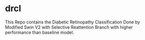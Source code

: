 # drcl
This Repo contains the Diabetic Retinopathy Classification Done by Modified Swin V2 with Selective Reattention Branch with higher performance than baseline model.
